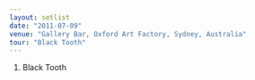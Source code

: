 ```yaml
---
layout: setlist
date: "2011-07-09"
venue: "Gallery Bar, Oxford Art Factory, Sydney, Australia"
tour: "Black Tooth"
---
```



 1. Black Tooth

